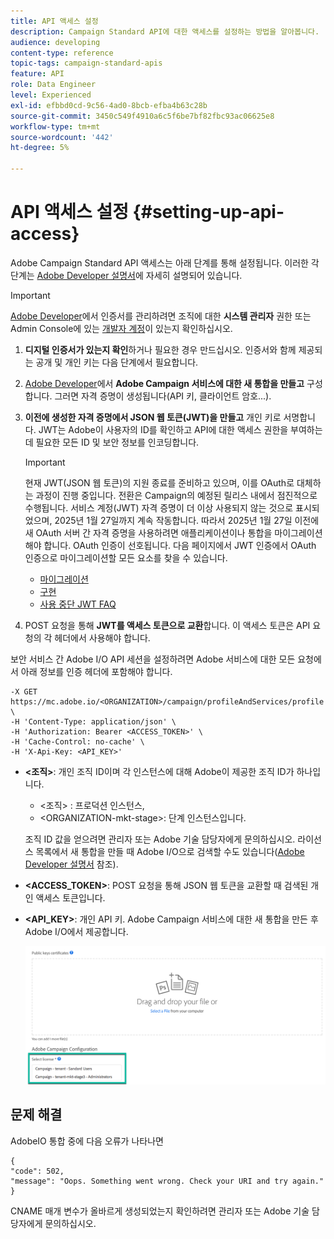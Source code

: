 ```yaml
---
title: API 액세스 설정
description: Campaign Standard API에 대한 액세스를 설정하는 방법을 알아봅니다.
audience: developing
content-type: reference
topic-tags: campaign-standard-apis
feature: API
role: Data Engineer
level: Experienced
exl-id: efbbd0cd-9c56-4ad0-8bcb-efba4b63c28b
source-git-commit: 3450c549f4910a6c5f6be7bf82fbc93ac06625e8
workflow-type: tm+mt
source-wordcount: '442'
ht-degree: 5%

---
```


# API 액세스 설정 {#setting-up-api-access}

Adobe Campaign Standard API 액세스는 아래 단계를 통해 설정됩니다. 이러한 각 단계는 [Adobe Developer 설명서](https://developer.adobe.com/developer-console/docs/guides/#!AdobeDocs/adobeio-auth/master/AuthenticationOverview/ServiceAccountIntegration.md)에 자세히 설명되어 있습니다.

>[!IMPORTANT]
>
>[Adobe Developer](https://developer.adobe.com/)에서 인증서를 관리하려면 조직에 대한 **시스템 관리자** 권한 또는 Admin Console에 있는 [개발자 계정](https://helpx.adobe.com/kr/enterprise/using/manage-developers.html)이 있는지 확인하십시오.

1. **디지털 인증서가 있는지 확인**&#x200B;하거나 필요한 경우 만드십시오. 인증서와 함께 제공되는 공개 및 개인 키는 다음 단계에서 필요합니다.
1. [Adobe Developer](https://developer.adobe.com/)에서 **Adobe Campaign 서비스에 대한 새 통합을 만들고** 구성합니다. 그러면 자격 증명이 생성됩니다(API 키, 클라이언트 암호...).
1. **이전에 생성한 자격 증명에서 JSON 웹 토큰(JWT)을 만들고** 개인 키로 서명합니다. JWT는 Adobe이 사용자의 ID를 확인하고 API에 대한 액세스 권한을 부여하는 데 필요한 모든 ID 및 보안 정보를 인코딩합니다.

   >[!IMPORTANT]
   >
   >현재 JWT(JSON 웹 토큰)의 지원 종료를 준비하고 있으며, 이를 OAuth로 대체하는 과정이 진행 중입니다. 전환은 Campaign의 예정된 릴리스 내에서 점진적으로 수행됩니다. 서비스 계정(JWT) 자격 증명이 더 이상 사용되지 않는 것으로 표시되었으며, 2025년 1월 27일까지 계속 작동합니다. 따라서 2025년 1월 27일 이전에 새 OAuth 서버 간 자격 증명을 사용하려면 애플리케이션이나 통합을 마이그레이션해야 합니다. OAuth 인증이 선호됩니다. 다음 페이지에서 JWT 인증에서 OAuth 인증으로 마이그레이션할 모든 요소를 찾을 수 있습니다.
   >* [마이그레이션](https://developer.adobe.com/developer-console/docs/guides/authentication/ServerToServerAuthentication/migration/)
   >* [구현](https://developer.adobe.com/developer-console/docs/guides/authentication/ServerToServerAuthentication/implementation/)
   >* [사용 중단 JWT FAQ](https://developer.adobe.com/developer-console/docs/guides/authentication/ServerToServerAuthentication/faqs/)

1. POST 요청을 통해 **JWT를 액세스 토큰으로 교환**&#x200B;합니다. 이 액세스 토큰은 API 요청의 각 헤더에서 사용해야 합니다.

보안 서비스 간 Adobe I/O API 세션을 설정하려면 Adobe 서비스에 대한 모든 요청에서 아래 정보를 인증 헤더에 포함해야 합니다.

```
-X GET https://mc.adobe.io/<ORGANIZATION>/campaign/profileAndServices/profile \
-H 'Content-Type: application/json' \
-H 'Authorization: Bearer <ACCESS_TOKEN>' \
-H 'Cache-Control: no-cache' \
-H 'X-Api-Key: <API_KEY>'
```

* **&lt;조직>**: 개인 조직 ID이며 각 인스턴스에 대해 Adobe이 제공한 조직 ID가 하나입니다.

   * &lt;조직> : 프로덕션 인스턴스,
   * &lt;ORGANIZATION-mkt-stage>: 단계 인스턴스입니다.

  조직 ID 값을 얻으려면 관리자 또는 Adobe 기술 담당자에게 문의하십시오. 라이선스 목록에서 새 통합을 만들 때 Adobe I/O으로 검색할 수도 있습니다(<a href="https://developer.adobe.com/developer-console/docs/guides/authentication/">Adobe Developer 설명서</a> 참조).

* **&lt;ACCESS_TOKEN>**: POST 요청을 통해 JSON 웹 토큰을 교환할 때 검색된 개인 액세스 토큰입니다.

* **&lt;API_KEY>**: 개인 API 키. Adobe Campaign 서비스에 대한 새 통합을 만든 후 Adobe I/O에서 제공합니다.

  ![대체 텍스트](assets/tenant.png)

## 문제 해결

AdobeIO 통합 중에 다음 오류가 나타나면

```
{ 
"code": 502, 
"message": "Oops. Something went wrong. Check your URI and try again." 
}
```


CNAME 매개 변수가 올바르게 생성되었는지 확인하려면 관리자 또는 Adobe 기술 담당자에게 문의하십시오.
